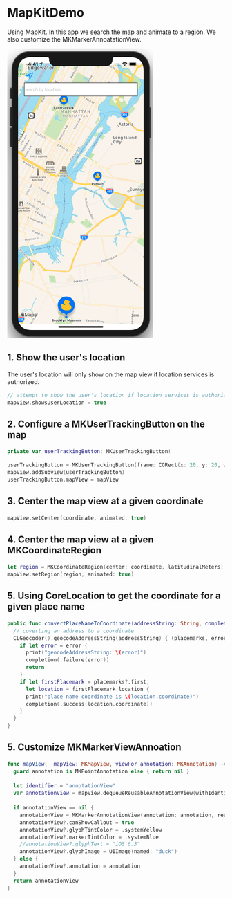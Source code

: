 # MapKitDemo

Using MapKit. In this app we search the map and animate to a region. We also customize the MKMarkerAnnoatationView. 

![app screenshot](Assets/app-screenshot.png)

## 1. Show the user's location 

The user's location will only show on the map view if location services is authorized. 

```swift 
// attempt to show the user's location if location services is authorized
mapView.showsUserLocation = true
```

## 2. Configure a MKUserTrackingButton on the map

```swift 
private var userTrackingButton: MKUserTrackingButton!
```

```swift 
userTrackingButton = MKUserTrackingButton(frame: CGRect(x: 20, y: 20, width: 44, height: 44))
mapView.addSubview(userTrackingButton)
userTrackingButton.mapView = mapView
```

## 3. Center the map view at a given coordinate

```swift 
mapView.setCenter(coordinate, animated: true)
```

## 4. Center the map view at a given MKCoordinateRegion 

```swift 
let region = MKCoordinateRegion(center: coordinate, latitudinalMeters: 1600, longitudinalMeters: 1600)
mapView.setRegion(region, animated: true)
```

## 5. Using CoreLocation to get the coordinate for a given place name 

```swift 
public func convertPlaceNameToCoordinate(addressString: String, completion: @escaping (Result<CLLocationCoordinate2D, Error>) -> ()) {
  // coverting an address to a coordinate
  CLGeocoder().geocodeAddressString(addressString) { (placemarks, error) in
    if let error = error {
      print("geocodeAddressString: \(error)")
      completion(.failure(error))
      return
    }
    if let firstPlacemark = placemarks?.first,
      let location = firstPlacemark.location {
      print("place name coordinate is \(location.coordinate)")
      completion(.success(location.coordinate))
    }
  }
}
```


## 5. Customize MKMarkerViewAnnoation 

```swift 
func mapView(_ mapView: MKMapView, viewFor annotation: MKAnnotation) -> MKAnnotationView? {
  guard annotation is MKPointAnnotation else { return nil }

  let identifier = "annotationView"
  var annotationView = mapView.dequeueReusableAnnotationView(withIdentifier: identifier) as? MKMarkerAnnotationView

  if annotationView == nil {
    annotationView = MKMarkerAnnotationView(annotation: annotation, reuseIdentifier: identifier)
    annotationView?.canShowCallout = true
    annotationView?.glyphTintColor = .systemYellow
    annotationView?.markerTintColor = .systemBlue
    //annotationView?.glyphText = "iOS 6.3"
    annotationView?.glyphImage = UIImage(named: "duck")
  } else {
    annotationView?.annotation = annotation
  }
  return annotationView
}
```
